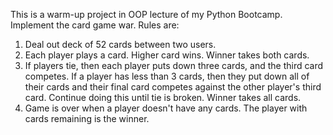 This is a warm-up project in OOP lecture of my Python Bootcamp.
Implement the card game war. Rules are:

1. Deal out deck of 52 cards between two users.
2. Each player plays a card. Higher card wins. Winner takes both cards.
3. If players tie, then each player puts down three cards, and the third
   card competes.
   If a player has less than 3 cards, then they put down all of their cards
   and their final card competes against the other player's third card.
   Continue doing this until tie is broken.
   Winner takes all cards.
4. Game is over when a player doesn't have any cards. The player with
   cards remaining is the winner.
